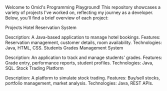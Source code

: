 Welcome to Omid's Programming Playground! This repository showcases a variety of projects I've worked on, reflecting my journey as a developer. Below, you'll find a brief overview of each project:

Projects
Hotel Reservation System

Description: A Java-based application to manage hotel bookings.
Features: Reservation management, customer details, room availability.
Technologies: Java, HTML, CSS.
Students Grades Management System

Description: An application to track and manage students' grades.
Features: Grade entry, performance reports, student profiles.
Technologies: Java, SQL.
Stock Trading Platform

Description: A platform to simulate stock trading.
Features: Buy/sell stocks, portfolio management, market analysis.
Technologies: Java, REST APIs.